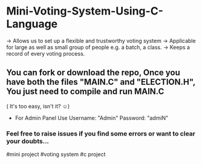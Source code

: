 # Mini-Voting-System-Using-C-Language
-> Allows us to set up a flexible and trustworthy voting system
-> Applicable for large as well as small group of people e.g. a batch, a class.
-> Keeps a record of  every voting process.
## You can fork or download the repo, Once you have both the files "MAIN.C" and "ELECTION.H", You just need to compile and run MAIN.C
( It's too easy, isn't it? ☺)
- For Admin Panel Use Username: "Admin" Password: "admiN"
### Feel free to raise issues if you find some errors or want to clear your doubts...
#mini project #voting system #c project
